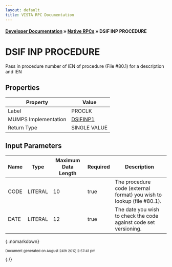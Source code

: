 ```yaml
---
layout: default
title: VISTA RPC Documentation
---
```


#### [Developer Documentation](../index) &#187; [Native RPCs](TableOfContents) &#187; DSIF INP PROCEDURE<br/>
# DSIF INP PROCEDURE

Pass in procedure number of IEN of procedure (File #80.1) for a description and IEN 

## Properties

Property | Value
--- | ---
Label | PROCLK
MUMPS Implementation | [DSIFINP1](http://code.osehra.org/dox/Routine_DSIFINP1_source.html)
Return Type | SINGLE VALUE


## Input Parameters

Name | Type | Maximum Data Length | Required | Description
--- | --- | --- | --- | ---
CODE | LITERAL | 10 | true | The procedure code (external format) you wish to lookup (file #80.1).
DATE | LITERAL | 12 | true | The date you wish to check the code against code set versioning.



{::nomarkdown} <br/><p style="font-size: 11px">Document generated on August 24th 2017, 2:57:41 pm</p>{:/}